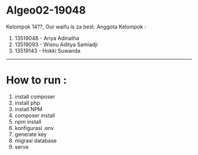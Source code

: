 # Algeo02-19048

Kelompok 14??, Our waifu is za best.
Anggota Kelompok :
1. 13519048 - Ariya Adinatha
2. 13519093 - Wisnu Aditya Samiadji
3. 13519143 - Hokki Suwanda


---------------------------------------------------------------------------------------------
# How to run :
1. install composer
2. install php
3. install NPM
4. composer install
5. npm install
6. konfigurasi .env
7. generate key
8. migrasi database
9. serve
